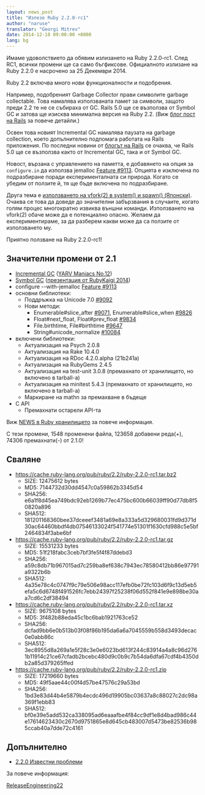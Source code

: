 ```yaml
---
layout: news_post
title: "Излезе Ruby 2.2.0-rc1"
author: "naruse"
translator: "Georgi Mitrev"
date: 2014-12-18 09:00:00 +0000
lang: bg
---
```


Имаме удоволствието да обявим излизането на Ruby 2.2.0-rc1.
След RC1, всички промени ще са само бъгфиксове.
Официалното излизане на Ruby 2.2.0 е насрочено за 25 Декември 2014.

Ruby 2.2 включва много нови функционалности и подобрения.

Например, подобреният Garbage Collector прави символите garbage collectable.
Това намалява използваната памет за символи, защото преди 2.2 те не се събираха от GC.
Rails 5.0 ще се възползва от Symbol GC и затова ще изисква минимална версия на
Ruby 2.2.
(Виж [блог пост на Rails](http://weblog.rubyonrails.org/2014/12/19/Rails-4-2-final/) за повече детайли.)

Освен това новият Incremental GC намалява паузата на garbage collection, което
допълнително подпомага работата на Rails приложения. По последни новини от
[блогът на Rails](http://weblog.rubyonrails.org/)
се очаква, че Rails 5.0 ще се възползва както от Incremental GC, така и от
Symbol GC.

Новост, вързана с управлението на паметта, е добавянето на опция за
`configure.in` да използва jemalloc
[Feature #9113](https://bugs.ruby-lang.org/issues/9113).
Опцията е изключена по подразбиране поради експерименталната си природа.
Когато се убедим от ползите й, тя ще бъде включена по подразбиране.

Друга тема е [използването на vfork(2) в system() и spawn() (Японски)](http://www.a-k-r.org/d/2014-09.html#a2014_09_06).
Очаква се това да доведе до значителни забързвания в случаите, когато голям
процес многократно извиква външни команди.
Използването на vfork(2) обаче може да е потенциално опасно. Желаем да
експериментираме, за да разберем какви може да са ползите от използването му.

Приятно ползване на Ruby 2.2.0-rc1!

## Значителни промени от 2.1

* [Incremental GC](https://bugs.ruby-lang.org/issues/10137) ([YARV Maniacs No.12](http://magazine.rubyist.net/?0048-YARVManiacs))
* [Symbol GC](https://bugs.ruby-lang.org/issues/9634) ([презентация от RubyKaigi 2014](http://www.slideshare.net/authorNari/symbol-gc))
* configure --with-jemalloc [Feature #9113](https://bugs.ruby-lang.org/issues/9113)
* основни библиотеки:
  * Поддръжка на Unicode 7.0 [#9092](https://bugs.ruby-lang.org/issues/9092)
  * Нови методи:
    * Enumerable#slice_after [#9071](https://bugs.ruby-lang.org/issues/9071), Enumerable#slice_when [#9826](https://bugs.ruby-lang.org/issues/9826)
    * Float#next_float, Float#prev_float [#9834](https://bugs.ruby-lang.org/issues/9834)
    * File.birthtime, File#birthtime [#9647](https://bugs.ruby-lang.org/issues/9647)
    * String#unicode_normalize [#10084](https://bugs.ruby-lang.org/issues/10084)
* включени библиотеки:
  * Актуализация на Psych 2.0.8
  * Актуализация на Rake 10.4.0
  * Актуализация на RDoc 4.2.0.alpha (21b241a)
  * Актуализация на RubyGems 2.4.5
  * Актуализация на test-unit 3.0.8 (премахнато от хранилището, но включено
    в tarball-a)
  * Актуализация нa minitest 5.4.3 (премахнато от хранилището, но включено в
    tarball-а)
  * Маркиране на mathn за премахване в бъдеще
* C API
  * Премахнати остарели API-та

Виж [NEWS в Ruby хранилището](https://github.com/ruby/ruby/blob/v2_2_0_rc1/NEWS) за повече информация.

С тези промени, 1548 променени файла, 123658 добавени реда(+), 74306
премахнати(-) от 2.1.0!

## Сваляне

* <https://cache.ruby-lang.org/pub/ruby/2.2/ruby-2.2.0-rc1.tar.bz2>
  * SIZE:   12475612 bytes
  * MD5:    7144732d30dd4547c0a59862b3345d54
  * SHA256: e6a1f8d45ea749bdc92eb1269b77ec475bc600b66039ff90d77db8f50820a896
  * SHA512: 181201168360bee37dceeef3481a69e8a333a5d329680031fd9d371d30ac64460bbdf4db07546133024f541774e51301f1630cfd988c5e5bf2464834f3abe6bf
* <https://cache.ruby-lang.org/pub/ruby/2.2/ruby-2.2.0-rc1.tar.gz>
  * SIZE:   15531233 bytes
  * MD5:    51f218fabc3ceb7bf3fe5f4f87ddebd3
  * SHA256: a59c8db71b967015ad7c259ba8ef638c7943ec78580412bb86e97791a9322b6b
  * SHA512: 4a35e78c4c0747f9c79e506e98acc117efb0be72fc103d6f9c13d5eb5efa5c6d6748f491526fc7ebb24397f25238f06d552f841e9e898be30aa7cd6c2df38494
* <https://cache.ruby-lang.org/pub/ruby/2.2/ruby-2.2.0-rc1.tar.xz>
  * SIZE:   9675108 bytes
  * MD5:    3f482b88eda45c1bc6bab1921763ce52
  * SHA256: dcfad9bb6e0b513b03f08f86b195da6a6a7045559b558d3493decac0e0abb86c
  * SHA512: 3ec8955d8a269a1e5f28c3e0e6023bd613f244c83914a4a8c96d2761b11914c21ce67cfadb2bcebc480d9c0b9c7b54da6dfa67cdf4b4350db2a85d379265ffed
* <https://cache.ruby-lang.org/pub/ruby/2.2/ruby-2.2.0-rc1.zip>
  * SIZE:   17219660 bytes
  * MD5:    49f5aae44c00f4d57be47576c29a53bd
  * SHA256: 1bd3e83d44b4e5879b4ecdc496d19905bc03637a8c88027c2dc98a369f1ebb83
  * SHA512: bf0e39e5add532ca338095ad6eaaafbe4f84cc9df1e8d4bad986c44e17614623430c2670d9751865e8d645cb483007d5473be82536b985ccab40a7dde72c4161

## Допълнително

* [2.2.0 Известни проблеми](http://bugs.ruby-lang.org/projects/ruby-trunk/issues?query_id=115)

За повече информация:

[ReleaseEngineering22](http://bugs.ruby-lang.org/projects/ruby-trunk/wiki/ReleaseEngineering22)
